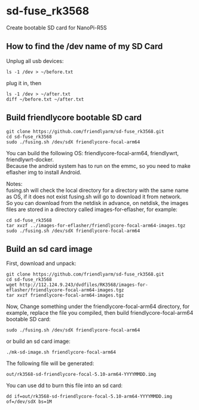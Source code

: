 # sd-fuse_rk3568
Create bootable SD card for NanoPi-R5S

## How to find the /dev name of my SD Card
Unplug all usb devices:
```
ls -1 /dev > ~/before.txt
```
plug it in, then
```
ls -1 /dev > ~/after.txt
diff ~/before.txt ~/after.txt
```

## Build friendlycore bootable SD card
```
git clone https://github.com/friendlyarm/sd-fuse_rk3568.git
cd sd-fuse_rk3568
sudo ./fusing.sh /dev/sdX friendlycore-focal-arm64
```
You can build the following OS: friendlycore-focal-arm64, friendlywrt, friendlywrt-docker.  
Because the android system has to run on the emmc, so you need to make eflasher img to install Android.  

Notes:  
fusing.sh will check the local directory for a directory with the same name as OS, if it does not exist fusing.sh will go to download it from network.  
So you can download from the netdisk in advance, on netdisk, the images files are stored in a directory called images-for-eflasher, for example:
```
cd sd-fuse_rk3568
tar xvzf ../images-for-eflasher/friendlycore-focal-arm64-images.tgz
sudo ./fusing.sh /dev/sdX friendlycore-focal-arm64
```

## Build an sd card image
First, download and unpack:
```
git clone https://github.com/friendlyarm/sd-fuse_rk3568.git
cd sd-fuse_rk3568
wget http://112.124.9.243/dvdfiles/RK3568/images-for-eflasher/friendlycore-focal-arm64-images.tgz
tar xvzf friendlycore-focal-arm64-images.tgz
```
Now,  Change something under the friendlycore-focal-arm64 directory, 
for example, replace the file you compiled, then build friendlycore-focal-arm64 bootable SD card: 
```
sudo ./fusing.sh /dev/sdX friendlycore-focal-arm64
```
or build an sd card image:
```
./mk-sd-image.sh friendlycore-focal-arm64
```
The following file will be generated:  
```
out/rk3568-sd-friendlycore-focal-5.10-arm64-YYYYMMDD.img
```
You can use dd to burn this file into an sd card:
```
dd if=out/rk3568-sd-friendlycore-focal-5.10-arm64-YYYYMMDD.img of=/dev/sdX bs=1M
```

